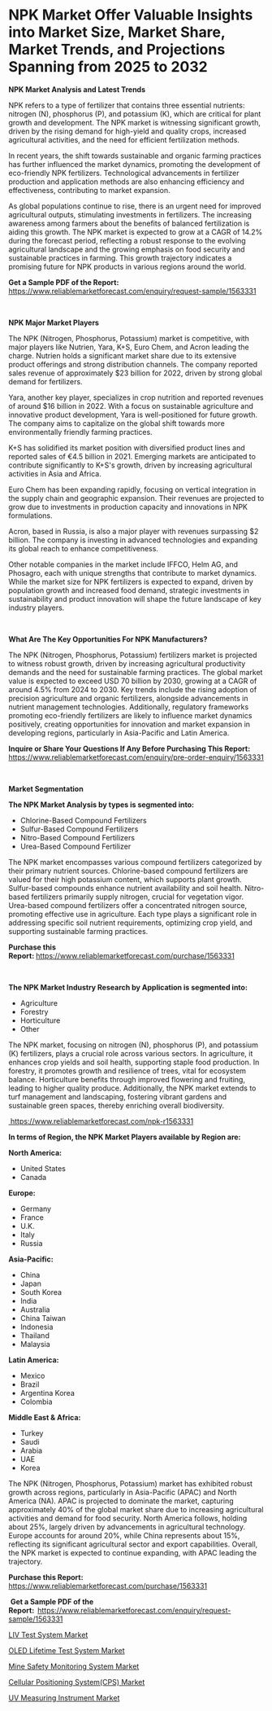 <p><h1>NPK Market Offer Valuable Insights into Market Size, Market Share, Market Trends, and Projections Spanning from 2025 to 2032</h1></p><p><strong>NPK Market Analysis and Latest Trends</strong></p>
<p><p>NPK refers to a type of fertilizer that contains three essential nutrients: nitrogen (N), phosphorus (P), and potassium (K), which are critical for plant growth and development. The NPK market is witnessing significant growth, driven by the rising demand for high-yield and quality crops, increased agricultural activities, and the need for efficient fertilization methods. </p><p>In recent years, the shift towards sustainable and organic farming practices has further influenced the market dynamics, promoting the development of eco-friendly NPK fertilizers. Technological advancements in fertilizer production and application methods are also enhancing efficiency and effectiveness, contributing to market expansion. </p><p>As global populations continue to rise, there is an urgent need for improved agricultural outputs, stimulating investments in fertilizers. The increasing awareness among farmers about the benefits of balanced fertilization is aiding this growth. The NPK market is expected to grow at a CAGR of 14.2% during the forecast period, reflecting a robust response to the evolving agricultural landscape and the growing emphasis on food security and sustainable practices in farming. This growth trajectory indicates a promising future for NPK products in various regions around the world.</p></p>
<p><strong>Get a Sample PDF of the Report:&nbsp;</strong> <a href="https://www.reliablemarketforecast.com/enquiry/request-sample/1563331?utm_campaign=3572&utm_medium=2&utm_source=Github&utm_content=ia&utm_term=31032025&utm_id=npk">https://www.reliablemarketforecast.com/enquiry/request-sample/1563331</a></p>
<p>&nbsp;</p>
<p><strong>NPK Major Market Players</strong></p>
<p><p>The NPK (Nitrogen, Phosphorus, Potassium) market is competitive, with major players like Nutrien, Yara, K+S, Euro Chem, and Acron leading the charge. Nutrien holds a significant market share due to its extensive product offerings and strong distribution channels. The company reported sales revenue of approximately $23 billion for 2022, driven by strong global demand for fertilizers.</p><p>Yara, another key player, specializes in crop nutrition and reported revenues of around $16 billion in 2022. With a focus on sustainable agriculture and innovative product development, Yara is well-positioned for future growth. The company aims to capitalize on the global shift towards more environmentally friendly farming practices.</p><p>K+S has solidified its market position with diversified product lines and reported sales of €4.5 billion in 2021. Emerging markets are anticipated to contribute significantly to K+S's growth, driven by increasing agricultural activities in Asia and Africa.</p><p>Euro Chem has been expanding rapidly, focusing on vertical integration in the supply chain and geographic expansion. Their revenues are projected to grow due to investments in production capacity and innovations in NPK formulations.</p><p>Acron, based in Russia, is also a major player with revenues surpassing $2 billion. The company is investing in advanced technologies and expanding its global reach to enhance competitiveness.</p><p>Other notable companies in the market include IFFCO, Helm AG, and Phosagro, each with unique strengths that contribute to market dynamics. While the market size for NPK fertilizers is expected to expand, driven by population growth and increased food demand, strategic investments in sustainability and product innovation will shape the future landscape of key industry players.</p></p>
<p>&nbsp;</p>
<p><strong>What Are The Key Opportunities For NPK Manufacturers?</strong></p>
<p><p>The NPK (Nitrogen, Phosphorus, Potassium) fertilizers market is projected to witness robust growth, driven by increasing agricultural productivity demands and the need for sustainable farming practices. The global market value is expected to exceed USD 70 billion by 2030, growing at a CAGR of around 4.5% from 2024 to 2030. Key trends include the rising adoption of precision agriculture and organic fertilizers, alongside advancements in nutrient management technologies. Additionally, regulatory frameworks promoting eco-friendly fertilizers are likely to influence market dynamics positively, creating opportunities for innovation and market expansion in developing regions, particularly in Asia-Pacific and Latin America.</p></p>
<p><strong>Inquire or Share Your Questions If Any Before Purchasing This Report:</strong> <a href="https://www.reliablemarketforecast.com/enquiry/pre-order-enquiry/1563331?utm_campaign=3572&utm_medium=2&utm_source=Github&utm_content=ia&utm_term=31032025&utm_id=npk">https://www.reliablemarketforecast.com/enquiry/pre-order-enquiry/1563331</a></p>
<p>&nbsp;</p>
<p><strong>Market Segmentation</strong></p>
<p><strong>The NPK Market Analysis by types is segmented into:</strong></p>
<p><ul><li>Chlorine-Based Compound Fertilizers</li><li>Sulfur-Based Compound Fertilizers</li><li>Nitro-Based Compound Fertilizers</li><li>Urea-Based Compound Fertilizer</li></ul></p>
<p><p>The NPK market encompasses various compound fertilizers categorized by their primary nutrient sources. Chlorine-based compound fertilizers are valued for their high potassium content, which supports plant growth. Sulfur-based compounds enhance nutrient availability and soil health. Nitro-based fertilizers primarily supply nitrogen, crucial for vegetation vigor. Urea-based compound fertilizers offer a concentrated nitrogen source, promoting effective use in agriculture. Each type plays a significant role in addressing specific soil nutrient requirements, optimizing crop yield, and supporting sustainable farming practices.</p></p>
<p><strong>Purchase this Report:&nbsp;</strong><a href="https://www.reliablemarketforecast.com/purchase/1563331?utm_campaign=3572&utm_medium=2&utm_source=Github&utm_content=ia&utm_term=31032025&utm_id=npk">https://www.reliablemarketforecast.com/purchase/1563331</a></p>
<p>&nbsp;</p>
<p><strong>The NPK Market Industry Research by Application is segmented into:</strong></p>
<p><ul><li>Agriculture</li><li>Forestry</li><li>Horticulture</li><li>Other</li></ul></p>
<p><p>The NPK market, focusing on nitrogen (N), phosphorus (P), and potassium (K) fertilizers, plays a crucial role across various sectors. In agriculture, it enhances crop yields and soil health, supporting staple food production. In forestry, it promotes growth and resilience of trees, vital for ecosystem balance. Horticulture benefits through improved flowering and fruiting, leading to higher quality produce. Additionally, the NPK market extends to turf management and landscaping, fostering vibrant gardens and sustainable green spaces, thereby enriching overall biodiversity.</p></p>
<p><a href="https://www.reliablemarketforecast.com/npk-r1563331?utm_campaign=3572&utm_medium=2&utm_source=Github&utm_content=ia&utm_term=31032025&utm_id=npk">&nbsp;https://www.reliablemarketforecast.com/npk-r1563331</a></p>
<p><strong>In terms of Region, the NPK Market Players available by Region are:</strong></p>
<p>
    <p> <strong> North America: </strong>
        <ul>
            <li>United States</li>
            <li>Canada</li>
        </ul>
        </p> 
    <p> <strong> Europe: </strong>
        <ul>
            <li>Germany</li>
            <li>France</li>
            <li>U.K.</li>
            <li>Italy</li>
            <li>Russia</li>
        </ul>
        </p> 
    <p> <strong> Asia-Pacific: </strong>
        <ul>
            <li>China</li>
            <li>Japan</li>
            <li>South Korea</li>
            <li>India</li>
            <li>Australia</li>
            <li>China Taiwan</li>
            <li>Indonesia</li>
            <li>Thailand</li>
            <li>Malaysia</li>
        </ul>
        </p> 
    <p> <strong> Latin America: </strong>
        <ul>
            <li>Mexico</li>
            <li>Brazil</li>
            <li>Argentina Korea</li>
            <li>Colombia</li>
        </ul>
        </p> 
    <p> <strong> Middle East & Africa: </strong>
        <ul>
            <li>Turkey</li>
            <li>Saudi</li>
            <li>Arabia</li>
            <li>UAE</li>
            <li>Korea</li>
        </ul>
    </p>
    </p>
<p><p>The NPK (Nitrogen, Phosphorus, Potassium) market has exhibited robust growth across regions, particularly in Asia-Pacific (APAC) and North America (NA). APAC is projected to dominate the market, capturing approximately 40% of the global market share due to increasing agricultural activities and demand for food security. North America follows, holding about 25%, largely driven by advancements in agricultural technology. Europe accounts for around 20%, while China represents about 15%, reflecting its significant agricultural sector and export capabilities. Overall, the NPK market is expected to continue expanding, with APAC leading the trajectory.</p></p>
<p><strong>Purchase this Report: </strong><a href="https://www.reliablemarketforecast.com/purchase/1563331?utm_campaign=3572&utm_medium=2&utm_source=Github&utm_content=ia&utm_term=31032025&utm_id=npk">https://www.reliablemarketforecast.com/purchase/1563331</a></p>
<p>&nbsp;<strong>Get a Sample PDF of the Report:&nbsp;&nbsp;</strong><a href="https://www.reliablemarketforecast.com/enquiry/request-sample/1563331?utm_campaign=3572&utm_medium=2&utm_source=Github&utm_content=ia&utm_term=31032025&utm_id=npk">https://www.reliablemarketforecast.com/enquiry/request-sample/1563331</a></p>
<p><strong></strong></p>
<p><p><a href="https://www.linkedin.com/pulse/liv-test-system-market-size-global-revenue-volume-status-cxbjc?utm_campaign=3572&utm_medium=2&utm_source=Github&utm_content=ia&utm_term=31032025&utm_id=npk">LIV Test System Market</a></p><p><a href="https://www.linkedin.com/pulse/insightful-oled-lifetime-test-system-market-trends-growth-qbhoc?utm_campaign=3572&utm_medium=2&utm_source=Github&utm_content=ia&utm_term=31032025&utm_id=npk">OLED Lifetime Test System Market</a></p><p><a href="https://www.linkedin.com/pulse/whats-fueling-126-growth-mine-safety-monitoring-system-market-5nnac?utm_campaign=3572&utm_medium=2&utm_source=Github&utm_content=ia&utm_term=31032025&utm_id=npk">Mine Safety Monitoring System Market</a></p><p><a href="https://www.linkedin.com/pulse/in-depth-analysis-cellular-positioning-systemcps-market-projected-t8jwc?utm_campaign=3572&utm_medium=2&utm_source=Github&utm_content=ia&utm_term=31032025&utm_id=npk">Cellular Positioning System(CPS) Market</a></p><p><a href="https://www.linkedin.com/pulse/deep-dive-uv-measuring-instrument-market-itstrends-segmentation-ssq0c?utm_campaign=3572&utm_medium=2&utm_source=Github&utm_content=ia&utm_term=31032025&utm_id=npk">UV Measuring Instrument Market</a></p></p>